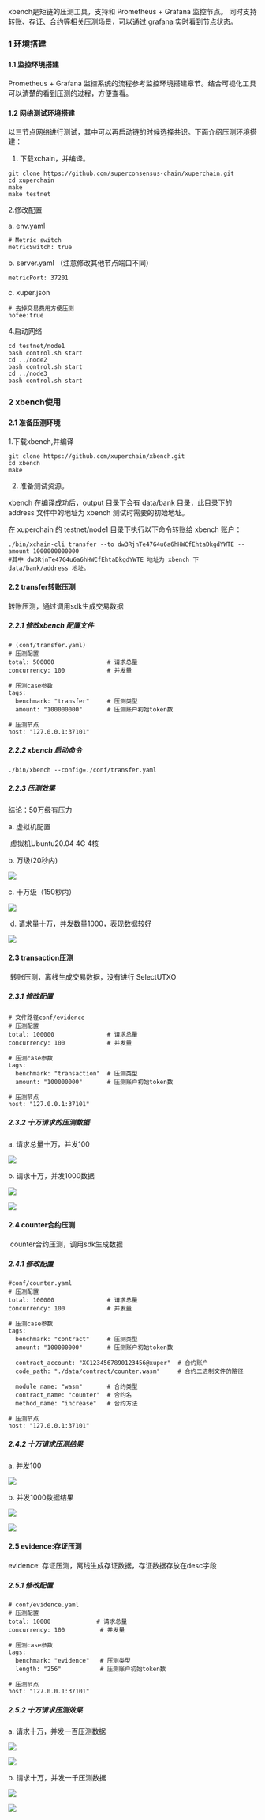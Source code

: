 xbench是矩链的压测工具，支持和 Prometheus + Grafana 监控节点。 同时支持转账、存证、合约等相关压测场景，可以通过 grafana 实时看到节点状态。

### 1 环境搭建

#### 1.1 监控环境搭建

 Prometheus + Grafana 监控系统的流程参考监控环境搭建章节。结合可视化工具可以清楚的看到压测的过程，方便查看。

#### 1.2 网络测试环境搭建

以三节点网络进行测试，其中可以再启动链的时候选择共识。下面介绍压测环境搭建：

1. 下载xchain，并编译。

```
git clone https://github.com/superconsensus-chain/xuperchain.git
cd xuperchain
make
make testnet
```

2.修改配置

a. env.yaml

```
# Metric switch
metricSwitch: true
```
b. server.yaml （注意修改其他节点端口不同）
```
metricPort: 37201
```
c. xuper.json
```
# 去掉交易费用方便压测
nofee:true
```
4.启动网络

```
cd testnet/node1
bash control.sh start
cd ../node2
bash control.sh start
cd ../node3
bash control.sh start
```

### 2 xbench使用

#### 2.1 准备压测环境

1.下载xbench,并编译

```
git clone https://github.com/xuperchain/xbench.git
cd xbench
make
```
2. 准备测试资源。

xbench 在编译成功后，output 目录下会有 data/bank 目录，此目录下的 address 文件中的地址为 xbench 测试时需要的初始地址。

在 xuperchain 的 testnet/node1 目录下执行以下命令转账给 xbench 账户：

```
./bin/xchain-cli transfer --to dw3RjnTe47G4u6a6hHWCfEhtaDkgdYWTE --amount 1000000000000
#其中 dw3RjnTe47G4u6a6hHWCfEhtaDkgdYWTE 地址为 xbench 下 data/bank/address 地址。
```

#### 2.2 transfer转账压测

 转账压测，通过调用sdk生成交易数据

##### 2.2.1 修改xbench 配置文件

```
# (conf/transfer.yaml)
# 压测配置
total: 500000               # 请求总量
concurrency: 100            # 并发量

# 压测case参数
tags:
  benchmark: "transfer"     # 压测类型
  amount: "100000000"       # 压测账户初始token数

# 压测节点
host: "127.0.0.1:37101"                 
```

##### 2.2.2 xbench 启动命令

```
./bin/xbench --config=./conf/transfer.yaml
```

##### 2.2.3 压测效果

结论：50万级有压力

a. 虚拟机配置

​	虚拟机Ubuntu20.04  4G  4核

b. 万级(20秒内)

![](../images/transfer-100.png)

c. 十万级（150秒内）

![](../images/十万级转账.png)

​	d. 请求量十万，并发数量1000，表现数据较好

 ![](../images/transfer并发压测.png)

#### 2.3 transaction压测

​	转账压测，离线生成交易数据，没有进行 SelectUTXO

##### 2.3.1 修改配置

```
# 文件路径conf/evidence
# 压测配置
total: 100000               # 请求总量
concurrency: 100            # 并发量

# 压测case参数
tags:
  benchmark: "transaction"  # 压测类型
  amount: "100000000"       # 压测账户初始token数

# 压测节点
host: "127.0.0.1:37101"
```

#####  2.3.2 十万请求的压测数据

a. 请求总量十万，并发100

![](../images/transaction压测.png)

b. 请求十万，并发1000数据

![](../images/transaction机器消耗数据.png)

![](../images/transaction数据.png)

#### 2.4 counter合约压测

​	counter合约压测，调用sdk生成数据

##### 2.4.1 修改配置

```
#conf/counter.yaml
# 压测配置
total: 100000               # 请求总量
concurrency: 100            # 并发量

# 压测case参数
tags:
  benchmark: "contract"     # 压测类型
  amount: "100000000"       # 压测账户初始token数

  contract_account: "XC1234567890123456@xuper"  # 合约账户
  code_path: "./data/contract/counter.wasm"     # 合约二进制文件的路径

  module_name: "wasm"       # 合约类型
  contract_name: "counter"  # 合约名
  method_name: "increase"   # 合约方法

# 压测节点
host: "127.0.0.1:37101"
```

##### 2.4.2 十万请求压测结果

a. 并发100

![](../images/counter压测.png)

b. 并发1000数据结果

![](../images/counter并发压测消耗.png)

![](../images/counter并发压测.png)

#### 2.5  evidence:存证压测

 evidence: 存证压测，离线生成存证数据，存证数据存放在desc字段

##### 2.5.1 修改配置

```
# conf/evidence.yaml
# 压测配置
total: 10000             # 请求总量
concurrency: 100          # 并发量

# 压测case参数
tags:
  benchmark: "evidence"   # 压测类型
  length: "256"           # 压测账户初始token数

# 压测节点
host: "127.0.0.1:37101"
```

##### 2.5.2 十万请求压测效果

a. 请求十万，并发一百压测数据

![](../images/evidence压测消耗.png)

![](../images/evidence压测.png)

b. 请求十万，并发一千压测数据

![](../images/evidence压测机器数据.png)

![](../images/evidence并发数据.png)

